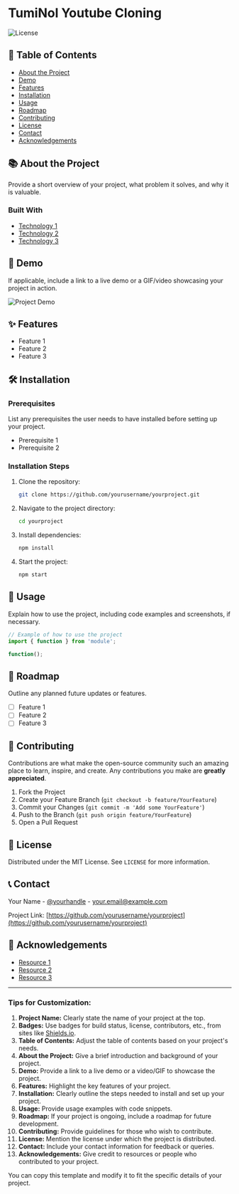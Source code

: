 # TumiNol Youtube Cloning

![License](https://img.shields.io/badge/license-MIT-blue.svg) 

## 📖 Table of Contents

- [About the Project](#about-the-project)
- [Demo](#demo)
- [Features](#features)
- [Installation](#installation)
- [Usage](#usage)
- [Roadmap](#roadmap)
- [Contributing](#contributing)
- [License](#license)
- [Contact](#contact)
- [Acknowledgements](#acknowledgements)

## 📚 About the Project

Provide a short overview of your project, what problem it solves, and why it is valuable.

### Built With

- [Technology 1](https://example.com)
- [Technology 2](https://example.com)
- [Technology 3](https://example.com)

## 🎥 Demo

If applicable, include a link to a live demo or a GIF/video showcasing your project in action.

![Project Demo](https://via.placeholder.com/600x300)

## ✨ Features

- Feature 1
- Feature 2
- Feature 3

## 🛠 Installation

### Prerequisites

List any prerequisites the user needs to have installed before setting up your project.

- Prerequisite 1
- Prerequisite 2

### Installation Steps

1. Clone the repository:
   ```bash
   git clone https://github.com/yourusername/yourproject.git
   ```
2. Navigate to the project directory:
   ```bash
   cd yourproject
   ```
3. Install dependencies:
   ```bash
   npm install
   ```
4. Start the project:
   ```bash
   npm start
   ```

## 🚀 Usage

Explain how to use the project, including code examples and screenshots, if necessary.

```javascript
// Example of how to use the project
import { function } from 'module';

function();
```

## 🚧 Roadmap

Outline any planned future updates or features.

- [ ] Feature 1
- [ ] Feature 2
- [ ] Feature 3

## 🤝 Contributing

Contributions are what make the open-source community such an amazing place to learn, inspire, and create. Any contributions you make are **greatly appreciated**.

1. Fork the Project
2. Create your Feature Branch (`git checkout -b feature/YourFeature`)
3. Commit your Changes (`git commit -m 'Add some YourFeature'`)
4. Push to the Branch (`git push origin feature/YourFeature`)
5. Open a Pull Request

## 📝 License

Distributed under the MIT License. See `LICENSE` for more information.

## 📞 Contact

Your Name - [@yourhandle](https://twitter.com/yourhandle) - your.email@example.com

Project Link: [https://github.com/yourusername/yourproject](https://github.com/yourusername/yourproject)

## 🙏 Acknowledgements

- [Resource 1](https://example.com)
- [Resource 2](https://example.com)
- [Resource 3](https://example.com)

---

### Tips for Customization:

1. **Project Name:** Clearly state the name of your project at the top.
2. **Badges:** Use badges for build status, license, contributors, etc., from sites like [Shields.io](https://shields.io/).
3. **Table of Contents:** Adjust the table of contents based on your project's needs.
4. **About the Project:** Give a brief introduction and background of your project.
5. **Demo:** Provide a link to a live demo or a video/GIF to showcase the project.
6. **Features:** Highlight the key features of your project.
7. **Installation:** Clearly outline the steps needed to install and set up your project.
8. **Usage:** Provide usage examples with code snippets.
9. **Roadmap:** If your project is ongoing, include a roadmap for future development.
10. **Contributing:** Provide guidelines for those who wish to contribute.
11. **License:** Mention the license under which the project is distributed.
12. **Contact:** Include your contact information for feedback or queries.
13. **Acknowledgements:** Give credit to resources or people who contributed to your project.

You can copy this template and modify it to fit the specific details of your project.

